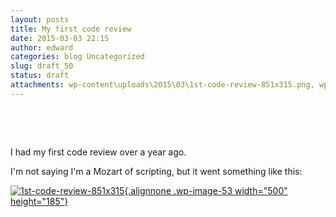 ```yaml
---
layout: posts
title: My first code review
date: 2015-03-03 22:15
author: edward
categories: blog Uncategorized
slug: draft_50
status: draft
attachments: wp-content\uploads\2015\03\1st-code-review-851x315.png, wp-content\uploads\2015\03\1st-code-review.jpg
---
```


 

 

I had my first code review over a year ago.

I'm not saying I'm a Mozart of scripting, but it went something like this:

[![1st-code-review-851x315](http://edward.spurlock.cc/wp-content/uploads/2015/03/1st-code-review-851x315-300x111.png){.alignnone .wp-image-53 width="500" height="185"}]({static}wp-content\uploads\2015\03\1st-code-review-851x315.png)
